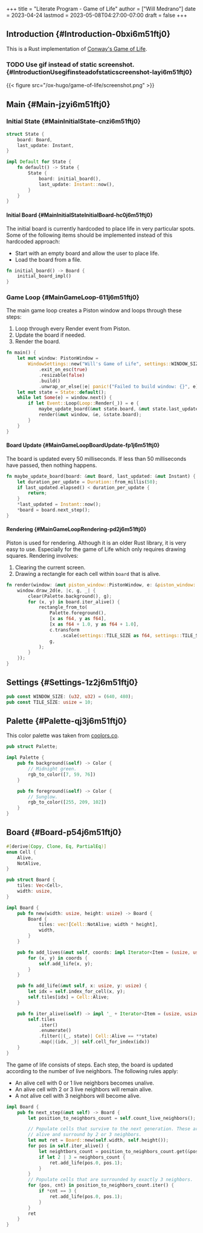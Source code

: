 +++
title = "Literate Program - Game of Life"
author = ["Will Medrano"]
date = 2023-04-24
lastmod = 2023-05-08T04:27:00-07:00
draft = false
+++

## Introduction {#Introduction-0bxi6m51ftj0}

This is a Rust implementation of [Conway's Game of Life](https://en.wikipedia.org/wiki/Conway%27s_Game_of_Life).


### <span class="org-todo todo TODO">TODO</span> Use gif instead of static screenshot. {#IntroductionUsegifinsteadofstaticscreenshot-layi6m51ftj0}

{{< figure src="/ox-hugo/game-of-life/screenshot.png" >}}


## Main {#Main-jzyi6m51ftj0}


### Initial State {#MainInitialState-cnzi6m51ftj0}

```rust
struct State {
    board: Board,
    last_update: Instant,
}

impl Default for State {
    fn default() -> State {
        State {
            board: initial_board(),
            last_update: Instant::now(),
        }
    }
}
```


#### Initial Board {#MainInitialStateInitialBoard-hc0j6m51ftj0}

The initial board is currently hardcoded to place life in very particular
spots. Some of the following items should be implemented instead of this
hardcoded approach:

-   Start with an empty board and allow the user to place life.
-   Load the board from a file.

<!--listend-->

```rust
fn initial_board() -> Board {
    initial_board_impl()
}
```


### Game Loop {#MainGameLoop-611j6m51ftj0}

The main game loop creates a Piston window and loops through these steps:

1.  Loop through every Render event from Piston.
2.  Update the board if needed.
3.  Render the board.

<!--listend-->

```rust
fn main() {
    let mut window: PistonWindow =
        WindowSettings::new("Will's Game of Life", settings::WINDOW_SIZE)
            .exit_on_esc(true)
            .resizable(false)
            .build()
            .unwrap_or_else(|e| panic!("Failed to build window: {}", e));
    let mut state = State::default();
    while let Some(e) = window.next() {
        if let Event::Loop(Loop::Render(_)) = e {
            maybe_update_board(&mut state.board, &mut state.last_update);
            render(&mut window, &e, &state.board);
        }
    }
}
```


#### Board Update {#MainGameLoopBoardUpdate-fp1j6m51ftj0}

The board is updated every 50 milliseconds. If less than 50 milliseconds have
passed, then nothing happens.

```rust
fn maybe_update_board(board: &mut Board, last_updated: &mut Instant) {
    let duration_per_update = Duration::from_millis(50);
    if last_updated.elapsed() < duration_per_update {
        return;
    }
    *last_updated = Instant::now();
    *board = board.next_step();
}
```


#### Rendering {#MainGameLoopRendering-pd2j6m51ftj0}

Piston is used for rendering. Although it is an older Rust library, it is very
easy to use. Especially for the game of Life which only requires drawing
squares. Rendering involves:

1.  Clearing the current screen.
2.  Drawing a rectangle for each cell within `board` that is alive.

<!--listend-->

```rust
fn render(window: &mut piston_window::PistonWindow, e: &piston_window::Event, board: &Board) {
    window.draw_2d(e, |c, g, _| {
        clear(Palette.background(), g);
        for (x, y) in board.iter_alive() {
            rectangle_from_to(
                Palette.foreground(),
                [x as f64, y as f64],
                [x as f64 + 1.0, y as f64 + 1.0],
                c.transform
                    .scale(settings::TILE_SIZE as f64, settings::TILE_SIZE as f64),
                g,
            );
        }
    });
}
```


## Settings {#Settings-1z2j6m51ftj0}

```rust
pub const WINDOW_SIZE: (u32, u32) = (640, 480);
pub const TILE_SIZE: usize = 10;
```


## Palette {#Palette-qj3j6m51ftj0}

This color palette was taken from [coolors.co](https://coolors.co/palette/ef476f-ffd166-06d6a0-118ab2-073b4c).

```rust
pub struct Palette;

impl Palette {
    pub fn background(&self) -> Color {
        // Midnight green.
        rgb_to_color([7, 59, 76])
    }

    pub fn foreground(&self) -> Color {
        // Sunglow.
        rgb_to_color([255, 209, 102])
    }
}
```


## Board {#Board-p54j6m51ftj0}

```rust
#[derive(Copy, Clone, Eq, PartialEq)]
enum Cell {
    Alive,
    NotAlive,
}

pub struct Board {
    tiles: Vec<Cell>,
    width: usize,
}

impl Board {
    pub fn new(width: usize, height: usize) -> Board {
        Board {
            tiles: vec![Cell::NotAlive; width * height],
            width,
        }
    }

    pub fn add_lives(&mut self, coords: impl Iterator<Item = (usize, usize)>) {
        for (x, y) in coords {
            self.add_life(x, y);
        }
    }

    pub fn add_life(&mut self, x: usize, y: usize) {
        let idx = self.index_for_cell(x, y);
        self.tiles[idx] = Cell::Alive;
    }

    pub fn iter_alive(&self) -> impl '_ + Iterator<Item = (usize, usize)> {
        self.tiles
            .iter()
            .enumerate()
            .filter(|(_, state)| Cell::Alive == **state)
            .map(|(idx, _)| self.cell_for_index(idx))
    }
}
```

The game of life consists of steps. Each step, the board is updated according to
the number of live neighbors. The following rules apply:

-   An alive cell with 0 or 1 live neighbors becomes unalive.
-   An alive cell with 2 or 3 live neighbors will remain alive.
-   A not alive cell with 3 neighbors will become alive.

<!--listend-->

```rust
impl Board {
    pub fn next_step(&mut self) -> Board {
        let position_to_neighbors_count = self.count_live_neighbors();

        // Populate cells that survive to the next generation. These are cells that are currently
        // alive and surround by 2 or 3 neighbors.
        let mut ret = Board::new(self.width, self.height());
        for pos in self.iter_alive() {
            let neightbors_count = position_to_neighbors_count.get(&pos).copied().unwrap_or(0);
            if let 2 | 3 = neighbors_count {
                ret.add_life(pos.0, pos.1);
            }
        }
        // Populate cells that are surrounded by exactly 3 neighbors.
        for (pos, cnt) in position_to_neighbors_count.iter() {
            if *cnt == 3 {
                ret.add_life(pos.0, pos.1);
            }
        }
        ret
    }
}
```
